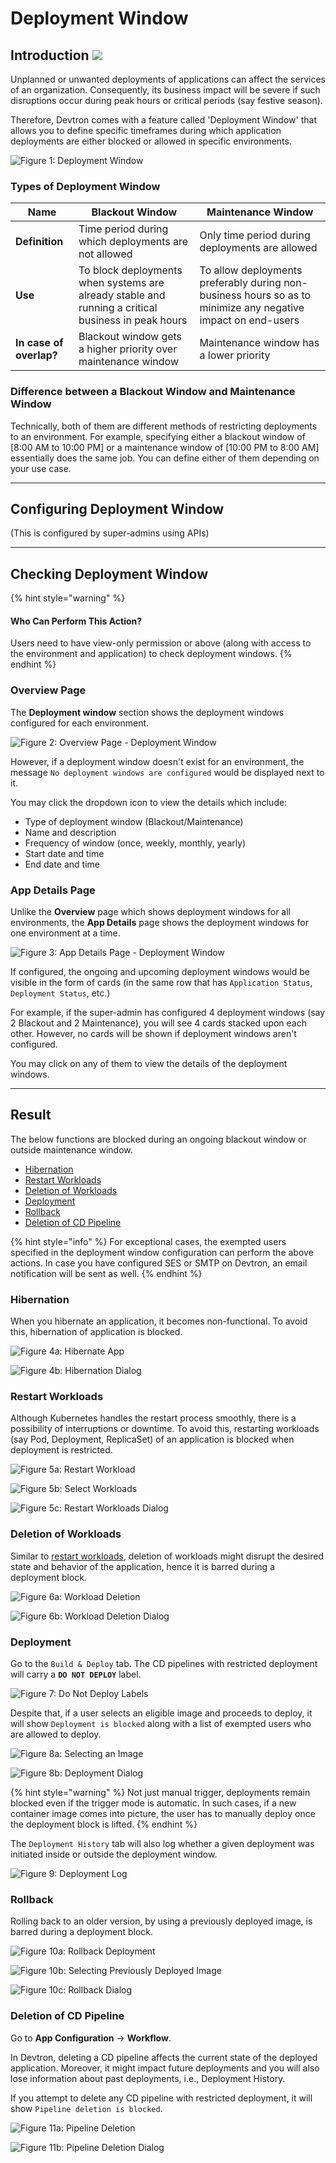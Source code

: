 # Deployment Window

## Introduction [![](https://devtron-public-asset.s3.us-east-2.amazonaws.com/images/elements/EnterpriseTag.svg)](https://devtron.ai/pricing)

Unplanned or unwanted deployments of applications can affect the services of an organization. Consequently, its business impact will be severe if such disruptions occur during peak hours or critical periods (say festive season).

Therefore, Devtron comes with a feature called 'Deployment Window' that allows you to define specific timeframes during which application deployments are either blocked or allowed in specific environments.

![Figure 1: Deployment Window](https://devtron-public-asset.s3.us-east-2.amazonaws.com/images/global-configurations/deployment-window/overview-deployment.jpg)

### Types of Deployment Window

| Name                    | Blackout Window                                                                                    | Maintenance Window                                                                                           |
| ----------------------- | -------------------------------------------------------------------------------------------------- | ------------------------------------------------------------------------------------------------------------ |
| **Definition**          | Time period during which deployments are not allowed                                               | Only time period during deployments are allowed                                                              |
| **Use**                 | To block deployments when systems are already stable and running a critical business in peak hours | To allow deployments preferably during non-business hours so as to minimize any negative impact on end-users |
| **In case of overlap?** | Blackout window gets a higher priority over maintenance window                                     | Maintenance window has a lower priority                                                                      |

### Difference between a Blackout Window and Maintenance Window

Technically, both of them are different methods of restricting deployments to an environment. For example, specifying either a blackout window of \[8:00 AM to 10:00 PM] or a maintenance window of \[10:00 PM to 8:00 AM] essentially does the same job. You can define either of them depending on your use case.

***

## Configuring Deployment Window

(This is configured by super-admins using APIs)

***

## Checking Deployment Window

{% hint style="warning" %}
#### Who Can Perform This Action?

Users need to have view-only permission or above (along with access to the environment and application) to check deployment windows.
{% endhint %}

### Overview Page

The **Deployment window** section shows the deployment windows configured for each environment.

![Figure 2: Overview Page - Deployment Window](https://devtron-public-asset.s3.us-east-2.amazonaws.com/images/global-configurations/deployment-window/deployment-window.jpg)

However, if a deployment window doesn't exist for an environment, the message `No deployment windows are configured` would be displayed next to it.

You may click the dropdown icon to view the details which include:

* Type of deployment window (Blackout/Maintenance)
* Name and description
* Frequency of window (once, weekly, monthly, yearly)
* Start date and time
* End date and time

### App Details Page

Unlike the **Overview** page which shows deployment windows for all environments, the **App Details** page shows the deployment windows for one environment at a time.

![Figure 3: App Details Page - Deployment Window](https://devtron-public-asset.s3.us-east-2.amazonaws.com/images/global-configurations/deployment-window/app-details-deployment-win.jpg)

If configured, the ongoing and upcoming deployment windows would be visible in the form of cards (in the same row that has `Application Status`, `Deployment Status`, etc.)

For example, if the super-admin has configured 4 deployment windows (say 2 Blackout and 2 Maintenance), you will see 4 cards stacked upon each other. However, no cards will be shown if deployment windows aren't configured.

You may click on any of them to view the details of the deployment windows.

***

## Result

The below functions are blocked during an ongoing blackout window or outside maintenance window.

* [Hibernation](broken-reference)
* [Restart Workloads](broken-reference)
* [Deletion of Workloads](broken-reference)
* [Deployment](broken-reference)
* [Rollback](broken-reference)
* [Deletion of CD Pipeline](broken-reference)

{% hint style="info" %}
For exceptional cases, the exempted users specified in the deployment window configuration can perform the above actions. In case you have configured SES or SMTP on Devtron, an email notification will be sent as well.
{% endhint %}

### Hibernation

When you hibernate an application, it becomes non-functional. To avoid this, hibernation of application is blocked.

![Figure 4a: Hibernate App](https://devtron-public-asset.s3.us-east-2.amazonaws.com/images/global-configurations/deployment-window/hibernate-1.jpg)

![Figure 4b: Hibernation Dialog](https://devtron-public-asset.s3.us-east-2.amazonaws.com/images/global-configurations/deployment-window/hibernate-2.jpg)

### Restart Workloads

Although Kubernetes handles the restart process smoothly, there is a possibility of interruptions or downtime. To avoid this, restarting workloads (say Pod, Deployment, ReplicaSet) of an application is blocked when deployment is restricted.

![Figure 5a: Restart Workload](https://devtron-public-asset.s3.us-east-2.amazonaws.com/images/global-configurations/deployment-window/restart-workloads-1.jpg)

![Figure 5b: Select Workloads](https://devtron-public-asset.s3.us-east-2.amazonaws.com/images/global-configurations/deployment-window/restart-workloads-2.jpg)

![Figure 5c: Restart Workloads Dialog](https://devtron-public-asset.s3.us-east-2.amazonaws.com/images/global-configurations/deployment-window/restart-workloads-3.jpg)

### Deletion of Workloads

Similar to [restart workloads](broken-reference), deletion of workloads might disrupt the desired state and behavior of the application, hence it is barred during a deployment block.

![Figure 6a: Workload Deletion](https://devtron-public-asset.s3.us-east-2.amazonaws.com/images/global-configurations/deployment-window/workload-deletion-1.jpg)

![Figure 6b: Workload Deletion Dialog](https://devtron-public-asset.s3.us-east-2.amazonaws.com/images/global-configurations/deployment-window/workload-deletion-2.jpg)

### Deployment

Go to the `Build & Deploy` tab. The CD pipelines with restricted deployment will carry a **`DO NOT DEPLOY`** label.

![Figure 7: Do Not Deploy Labels](https://devtron-public-asset.s3.us-east-2.amazonaws.com/images/global-configurations/deployment-window/deployment-restricted.jpg)

Despite that, if a user selects an eligible image and proceeds to deploy, it will show `Deployment is blocked` along with a list of exempted users who are allowed to deploy.

![Figure 8a: Selecting an Image](https://devtron-public-asset.s3.us-east-2.amazonaws.com/images/global-configurations/deployment-window/select-image.jpg)

![Figure 8b: Deployment Dialog](https://devtron-public-asset.s3.us-east-2.amazonaws.com/images/global-configurations/deployment-window/blocked-deployment.jpg)

{% hint style="warning" %}
Not just manual trigger, deployments remain blocked even if the trigger mode is automatic. In such cases, if a new container image comes into picture, the user has to manually deploy once the deployment block is lifted.
{% endhint %}

The `Deployment History` tab will also log whether a given deployment was initiated inside or outside the deployment window.

![Figure 9: Deployment Log](https://devtron-public-asset.s3.us-east-2.amazonaws.com/images/global-configurations/deployment-window/deployment-log.jpg)

### Rollback

Rolling back to an older version, by using a previously deployed image, is barred during a deployment block.

![Figure 10a: Rollback Deployment](https://devtron-public-asset.s3.us-east-2.amazonaws.com/images/global-configurations/deployment-window/rollback-1.jpg)

![Figure 10b: Selecting Previously Deployed Image](https://devtron-public-asset.s3.us-east-2.amazonaws.com/images/global-configurations/deployment-window/rollback-2.jpg)

![Figure 10c: Rollback Dialog](https://devtron-public-asset.s3.us-east-2.amazonaws.com/images/global-configurations/deployment-window/rollback-3.jpg)

### Deletion of CD Pipeline

Go to **App Configuration** → **Workflow**.

In Devtron, deleting a CD pipeline affects the current state of the deployed application. Moreover, it might impact future deployments and you will also lose information about past deployments, i.e., Deployment History.

If you attempt to delete any CD pipeline with restricted deployment, it will show `Pipeline deletion is blocked`.

![Figure 11a: Pipeline Deletion](https://devtron-public-asset.s3.us-east-2.amazonaws.com/images/global-configurations/deployment-window/pipeline-deletion-1.jpg)

![Figure 11b: Pipeline Deletion Dialog](https://devtron-public-asset.s3.us-east-2.amazonaws.com/images/global-configurations/deployment-window/pipeline-deletion-2.jpg)
